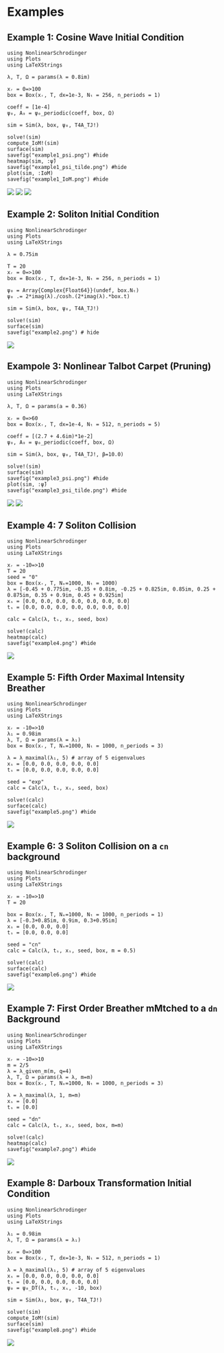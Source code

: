 # Examples

## Example 1: Cosine Wave Initial Condition
```@setup 1
using NonlinearSchrodinger
using Plots
using LaTeXStrings
```

```@example 1
λ, T, Ω = params(λ = 0.8im)

xᵣ = 0=>100
box = Box(xᵣ, T, dx=1e-3, Nₜ = 256, n_periods = 1)

coeff = [1e-4]
ψ₀, A₀ = ψ₀_periodic(coeff, box, Ω)

sim = Sim(λ, box, ψ₀, T4A_TJ!)

solve!(sim)
compute_IoM!(sim)
surface(sim)
savefig("example1_psi.png") #hide
heatmap(sim, :ψ̃)
savefig("example1_psi_tilde.png") #hide
plot(sim, :IoM)
savefig("example1_IoM.png") #hide
```
![](example1_psi.png)
![](example1_psi_tilde.png)
![](example1_IoM.png)

## Example 2: Soliton Initial Condition
```@setup 2
using NonlinearSchrodinger
using Plots
using LaTeXStrings
```

```@example 2
λ = 0.75im

T = 20
xᵣ = 0=>100
box = Box(xᵣ, T, dx=1e-3, Nₜ = 256, n_periods = 1)

ψ₀ = Array{Complex{Float64}}(undef, box.Nₜ)
ψ₀ .= 2*imag(λ)./cosh.(2*imag(λ).*box.t)

sim = Sim(λ, box, ψ₀, T4A_TJ!)

solve!(sim)
surface(sim)
savefig("example2.png") # hide
```
![](example2.png)

## Exampole 3: Nonlinear Talbot Carpet (Pruning)
```@setup 3
using NonlinearSchrodinger
using Plots
using LaTeXStrings
```

```@example 3
λ, T, Ω = params(a = 0.36)

xᵣ = 0=>60
box = Box(xᵣ, T, dx=1e-4, Nₜ = 512, n_periods = 5)

coeff = [(2.7 + 4.6im)*1e-2]
ψ₀, A₀ = ψ₀_periodic(coeff, box, Ω)

sim = Sim(λ, box, ψ₀, T4A_TJ!, β=10.0)

solve!(sim)
surface(sim)
savefig("example3_psi.png") #hide
plot(sim, :ψ̃)
savefig("example3_psi_tilde.png") #hide
```
![](example3_psi.png)
![](example3_psi_tilde.png)

## Example 4: 7 Soliton Collision
```@setup 4
using NonlinearSchrodinger
using Plots
using LaTeXStrings
```

```@example 4
xᵣ = -10=>10
T = 20
seed = "0"
box = Box(xᵣ, T, Nₓ=1000, Nₜ = 1000)
λ = [-0.45 + 0.775im, -0.35 + 0.8im, -0.25 + 0.825im, 0.85im, 0.25 + 0.875im, 0.35 + 0.9im, 0.45 + 0.925im]
xₛ = [0.0, 0.0, 0.0, 0.0, 0.0, 0.0, 0.0]
tₛ = [0.0, 0.0, 0.0, 0.0, 0.0, 0.0, 0.0]

calc = Calc(λ, tₛ, xₛ, seed, box) 

solve!(calc)
heatmap(calc) 
savefig("example4.png") #hide
```
![](example4.png)

## Example 5: Fifth Order Maximal Intensity Breather
```@setup 5
using NonlinearSchrodinger
using Plots
using LaTeXStrings
```

```@example 5
xᵣ = -10=>10
λ₁ = 0.98im
λ, T, Ω = params(λ = λ₁)
box = Box(xᵣ, T, Nₓ=1000, Nₜ = 1000, n_periods = 3)

λ = λ_maximal(λ₁, 5) # array of 5 eigenvalues
xₛ = [0.0, 0.0, 0.0, 0.0, 0.0]
tₛ = [0.0, 0.0, 0.0, 0.0, 0.0]

seed = "exp"
calc = Calc(λ, tₛ, xₛ, seed, box) 

solve!(calc)
surface(calc) 
savefig("example5.png") #hide
```
![](example5.png)

## Example 6: 3 Soliton Collision on a ``cn`` background
```@setup 6
using NonlinearSchrodinger
using Plots
using LaTeXStrings
```

```@example 6
xᵣ = -10=>10
T = 20

box = Box(xᵣ, T, Nₓ=1000, Nₜ = 1000, n_periods = 1)
λ = [-0.3+0.85im, 0.9im, 0.3+0.95im]
xₛ = [0.0, 0.0, 0.0]
tₛ = [0.0, 0.0, 0.0]

seed = "cn"
calc = Calc(λ, tₛ, xₛ, seed, box, m = 0.5) 

solve!(calc)
surface(calc) 
savefig("example6.png") #hide
```
![](example6.png)

## Example 7: First Order Breather mMtched to a ``dn`` Background
```@setup 7
using NonlinearSchrodinger
using Plots
using LaTeXStrings
```

```@example 7
xᵣ = -10=>10
m = 2/5
λ = λ_given_m(m, q=4)
λ, T, Ω = params(λ = λ, m=m)
box = Box(xᵣ, T, Nₓ=1000, Nₜ = 1000, n_periods = 3)

λ = λ_maximal(λ, 1, m=m)
xₛ = [0.0]
tₛ = [0.0]

seed = "dn"
calc = Calc(λ, tₛ, xₛ, seed, box, m=m) 

solve!(calc)
heatmap(calc) 
savefig("example7.png") #hide
```
![](example7.png)

## Example 8: Darboux Transformation Initial Condition
```@setup 8
using NonlinearSchrodinger
using Plots
using LaTeXStrings
```

```@example 8
λ₁ = 0.98im
λ, T, Ω = params(λ = λ₁)

xᵣ = 0=>100
box = Box(xᵣ, T, dx=1e-3, Nₜ = 512, n_periods = 1)

λ = λ_maximal(λ₁, 5) # array of 5 eigenvalues
xₛ = [0.0, 0.0, 0.0, 0.0, 0.0]
tₛ = [0.0, 0.0, 0.0, 0.0, 0.0]
ψ₀ = ψ₀_DT(λ, tₛ, xₛ, -10, box)

sim = Sim(λ₁, box, ψ₀, T4A_TJ!)

solve!(sim)
compute_IoM!(sim)
surface(sim) 
savefig("example8.png") #hide
```
![](example8.png)